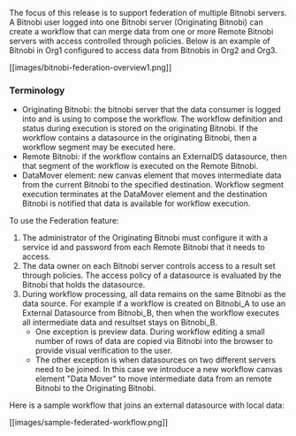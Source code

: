 The focus of this release is to support federation of multiple Bitnobi servers. A Bitnobi user logged into one Bitnobi server (Originating Bitnobi) can create a workflow that can merge data from one or more Remote Bitnobi servers with access controlled through policies. Below is an example of Bitnobi in Org1 configured to access data from Bitnobis in Org2 and Org3.

[[images/bitnobi-federation-overview1.png]]

### Terminology
* Originating Bitnobi: the bitnobi server that the data consumer is logged into and is using to compose the workflow. The workflow definition and status during execution is stored on the originating Bitnobi. If the workflow contains a datasource in the originating Bitnobi, then a workflow segment may be executed here.
* Remote Bitnobi: if the workflow contains an ExternalDS datasource, then that segment of the workflow is executed on the Remote Bitnobi.
* DataMover element: new canvas element that moves intermediate data from the current Bitnobi to the specified destination. Workflow segment execution terminates at the DataMover element and the destination Bitnobi is notified that data is available for workflow execution.

To use the Federation feature:

1. The administrator of the Originating Bitnobi must configure it with a service id and password from each Remote Bitnobi that it needs to access.
2. The data owner on each Bitnobi server controls access to a result set through policies. The access policy of a datasource is evaluated by the Bitnobi that holds the datasource.
3. During workflow processing, all data remains on the same Bitnobi as the data source. For example if a workflow is created on Bitnobi_A to use an External Datasource from Bitnobi_B, then when the workflow executes all intermediate data and resultset stays on Bitnobi_B. 
   * One exception is preview data. During workflow editing a small number of rows of data are copied via Bitnobi into the browser to provide visual verification to the user. 
   * The other exception is when datasources on two different servers need to be joined. In this case we introduce a new workflow canvas element "Data Mover" to move intermediate data from an remote Bitnobi to the Originating Bitnobi.

Here is a sample workflow that joins an external datasource with local data:

[[images/sample-federated-workflow.png]]





